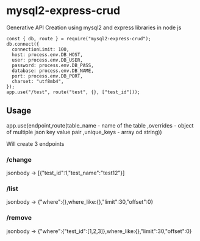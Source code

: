 # mysql2-express-crud

Generative API Creation using mysql2 and express libraries in node js

```
const { db, route } = require("mysql2-express-crud");
db.connect({
  connectionLimit: 100,
  host: process.env.DB_HOST,
  user: process.env.DB_USER,
  password: process.env.DB_PASS,
  database: process.env.DB_NAME,
  port: process.env.DB_PORT,
  charset: "utf8mb4",
});
app.use("/test", route("test", {}, ["test_id"]));
```

## Usage

app.use(endpoint,route(table_name - name of the table ,overrides - object of multiple json key value pair ,unique_keys - array od string))

Will create 3 endpoints

### /change

jsonbody ->
[{"test_id":1,"test_name":"test12"}]

### /list

jsonbody ->
{"where":{},where_like:{},"limit":30,"offset":0}

### /remove

jsonbody ->
{"where":{"test_id":[1,2,3]},where_like:{},"limit":30,"offset":0}
